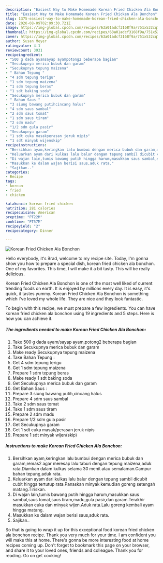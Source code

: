 ```yaml
---
description: "Easiest Way to Make Homemade Korean Fried Chicken Ala Bonchon"
title: "Easiest Way to Make Homemade Korean Fried Chicken Ala Bonchon"
slug: 1375-easiest-way-to-make-homemade-korean-fried-chicken-ala-bonchon
date: 2020-08-09T02:09:30.721Z
image: https://img-global.cpcdn.com/recipes/63a01adcf3168f9a/751x532cq70/korean-fried-chicken-ala-bonchon-foto-resep-utama.jpg
thumbnail: https://img-global.cpcdn.com/recipes/63a01adcf3168f9a/751x532cq70/korean-fried-chicken-ala-bonchon-foto-resep-utama.jpg
cover: https://img-global.cpcdn.com/recipes/63a01adcf3168f9a/751x532cq70/korean-fried-chicken-ala-bonchon-foto-resep-utama.jpg
author: Susan Meyer
ratingvalue: 4.1
reviewcount: 3931
recipeingredient:
- "500 g dada ayamsayap ayampotong2 beberapa bagian"
- "Secukupnya merica bubuk dan garam"
- "Secukupnya tepung maizena"
- " Bahan Tepung "
- "4 sdm tepung terigu"
- "1 sdm tepung maizena"
- "1 sdm tepung beras"
- "1 sdt baking soda"
- "Secukupnya merica bubuk dan garam"
- " Bahan Saus "
- "3 siung bawang putihcincang halus"
- "4 sdm saus sambal"
- "2 sdm saus tomat"
- "1 sdm saus tiram"
- "2 sdm madu"
- "1/2 sdm gula pasir"
- "Secukupnya garam"
- "1 sdt cuka masakperasan jeruk nipis"
- "1 sdt minyak wijenskip"
recipeinstructions:
- "Bersihkan ayam,keringkan lalu bumbui dengan merica bubuk dan garam,remas2 agar meresap lalu taburi dengan tepung maizena,aduk rata.Diamkan dalam kulkas selama 30 menit atau semalaman.Campur bahan tepung,aduk rata."
- "Keluarkan ayam dari kulkas lalu balur dengan tepung sambil dicubit cubit hingga tertutup rata.Panaskan minyak kemudian goreng setengah matang.Tiriskan."
- "Di wajan lain,tumis bawang putih hingga harum,masukkan saus sambal,saus tomat,saus tiram,madu,gula pasir,dan garam.Terakhir masukkan cuka dan minyak wijen.Aduk rata.Lalu goreng kembali ayam hingga matang."
- "Masukkan ke dalam wajan berisi saus,aduk rata."
- "Sajikan.."
categories:
- Recipe
tags:
- korean
- fried
- chicken

katakunci: korean fried chicken 
nutrition: 281 calories
recipecuisine: American
preptime: "PT22M"
cooktime: "PT57M"
recipeyield: "2"
recipecategory: Dinner

---
```



![Korean Fried Chicken Ala Bonchon](https://img-global.cpcdn.com/recipes/63a01adcf3168f9a/751x532cq70/korean-fried-chicken-ala-bonchon-foto-resep-utama.jpg)

Hello everybody, it's Brad, welcome to my recipe site. Today, I'm gonna show you how to prepare a special dish, korean fried chicken ala bonchon. One of my favorites. This time, I will make it a bit tasty. This will be really delicious.

Korean Fried Chicken Ala Bonchon is one of the most well liked of current trending foods on earth. It is enjoyed by millions every day. It is easy, it's quick, it tastes yummy. Korean Fried Chicken Ala Bonchon is something which I've loved my whole life. They are nice and they look fantastic.




To begin with this recipe, we must prepare a few ingredients. You can have korean fried chicken ala bonchon using 19 ingredients and 5 steps. Here is how you can achieve it.

<!--inarticleads1-->

##### The ingredients needed to make Korean Fried Chicken Ala Bonchon:

1. Take 500 g dada ayam/sayap ayam,potong2 beberapa bagian
1. Take Secukupnya merica bubuk dan garam
1. Make ready Secukupnya tepung maizena
1. Take  Bahan Tepung :
1. Get 4 sdm tepung terigu
1. Get 1 sdm tepung maizena
1. Prepare 1 sdm tepung beras
1. Make ready 1 sdt baking soda
1. Get Secukupnya merica bubuk dan garam
1. Get  Bahan Saus :
1. Prepare 3 siung bawang putih,cincang halus
1. Prepare 4 sdm saus sambal
1. Take 2 sdm saus tomat
1. Take 1 sdm saus tiram
1. Prepare 2 sdm madu
1. Prepare 1/2 sdm gula pasir
1. Get Secukupnya garam
1. Get 1 sdt cuka masak/perasan jeruk nipis
1. Prepare 1 sdt minyak wijen(skip)




<!--inarticleads2-->

##### Instructions to make Korean Fried Chicken Ala Bonchon:

1. Bersihkan ayam,keringkan lalu bumbui dengan merica bubuk dan garam,remas2 agar meresap lalu taburi dengan tepung maizena,aduk rata.Diamkan dalam kulkas selama 30 menit atau semalaman.Campur bahan tepung,aduk rata.
1. Keluarkan ayam dari kulkas lalu balur dengan tepung sambil dicubit cubit hingga tertutup rata.Panaskan minyak kemudian goreng setengah matang.Tiriskan.
1. Di wajan lain,tumis bawang putih hingga harum,masukkan saus sambal,saus tomat,saus tiram,madu,gula pasir,dan garam.Terakhir masukkan cuka dan minyak wijen.Aduk rata.Lalu goreng kembali ayam hingga matang.
1. Masukkan ke dalam wajan berisi saus,aduk rata.
1. Sajikan..




So that is going to wrap it up for this exceptional food korean fried chicken ala bonchon recipe. Thank you very much for your time. I am confident you will make this at home. There's gonna be more interesting food at home recipes coming up. Don't forget to bookmark this page on your browser, and share it to your loved ones, friends and colleague. Thank you for reading. Go on get cooking!
